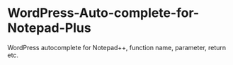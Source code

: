 WordPress-Auto-complete-for-Notepad-Plus
========================================

WordPress autocomplete for Notepad++, function name, parameter, return etc.

